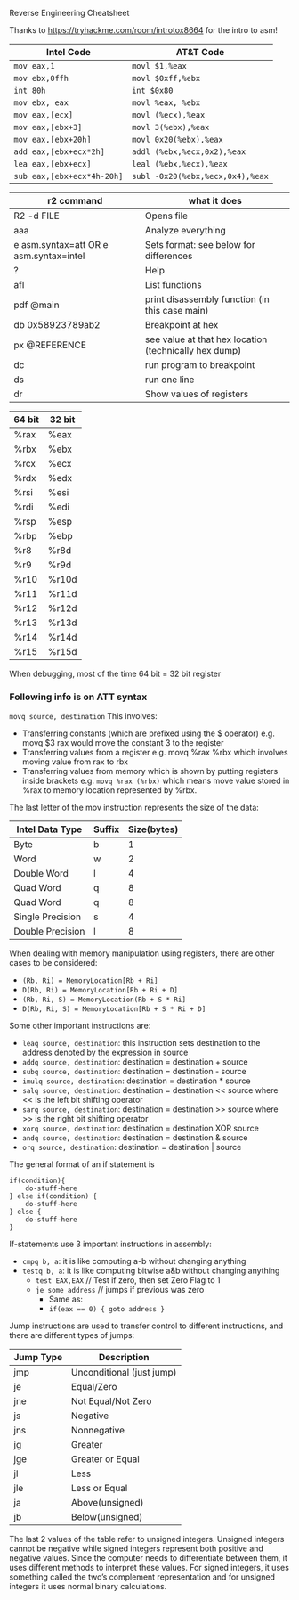 Reverse Engineering Cheatsheet

Thanks to https://tryhackme.com/room/introtox8664 for the intro to asm!

| Intel Code                    | AT&T Code                         |
|-------------------------------|-----------------------------------|
| `mov eax,1`                     | `movl $1,%eax`                      |
| `mov ebx,0ffh`                  | `movl $0xff,%ebx`                   |
| `int 80h`                       | `int $0x80`                         |
| `mov ebx, eax`                  | `movl %eax, %ebx`                   |
| `mov eax,[ecx]`               | `movl (%ecx),%eax`                |
| `mov eax,[ebx+3]`            | `movl 3(%ebx),%eax`               |
| `mov eax,[ebx+20h]`          | `movl 0x20(%ebx),%eax`            |
| `add eax,[ebx+ecx*2h]`      | `addl (%ebx,%ecx,0x2),%eax`       |
| `lea eax,[ebx+ecx]`          | `leal (%ebx,%ecx),%eax`           |
| `sub eax,[ebx+ecx*4h-20h]` | `subl -0x20(%ebx,%ecx,0x4),%eax` |


| r2 command                               | what it does                                            |
|------------------------------------------|---------------------------------------------------------|
| R2 \-d FILE                              | Opens file                                              |
| aaa                                      | Analyze everything                                      |
| e asm\.syntax=att OR e asm\.syntax=intel | Sets format: see below for differences                  |
| ?                                        | Help                                                    |
| afl                                      | List functions                                          |
| pdf @main                                | print disassembly function \(in this case main\)        |
| db 0x58923789ab2                         | Breakpoint at hex                                       |
| px @REFERENCE                            | see value at that hex location \(technically hex dump\) |
| dc                                       | run program to breakpoint                               |
| ds                                       | run one line                                            |
| dr | Show values of registers |

| 64 bit | 32 bit |
|--------|--------|
| %rax   | %eax   |
| %rbx   | %ebx   |
| %rcx   | %ecx   |
| %rdx   | %edx   |
| %rsi   | %esi   |
| %rdi   | %edi   |
| %rsp   | %esp   |
| %rbp   | %ebp   |
| %r8    | %r8d   |
| %r9    | %r9d   |
| %r10   | %r10d  |
| %r11   | %r11d  |
| %r12   | %r12d  |
| %r13   | %r13d  |
| %r14   | %r14d  |
| %r15   | %r15d  |
When debugging, most of the time 64 bit = 32 bit register

### Following info is on ATT syntax

`movq source, destination`
This involves:
- Transferring constants (which are prefixed using the $ operator) e.g. movq $3 rax would move the constant 3 to the register
- Transferring values from a register e.g. movq %rax %rbx which involves moving value from rax to rbx
- Transferring values from memory which is shown by putting registers inside brackets e.g. `movq %rax (%rbx)` which means move value stored in %rax to memory location represented by %rbx.

The last letter of the mov instruction represents the size of the data:


| Intel Data Type  | Suffix | Size\(bytes\) |
|------------------|--------|---------------|
| Byte             | b      | 1             |
| Word             | w      | 2             |
| Double Word      | l      | 4             |
| Quad Word        | q      | 8             |
| Quad Word        | q      | 8             |
| Single Precision | s      | 4             |
| Double Precision | l      | 8             |



When dealing with memory manipulation using registers, there are other cases to be considered:
- `(Rb, Ri) = MemoryLocation[Rb + Ri]`
- `D(Rb, Ri) = MemoryLocation[Rb + Ri + D]`
- `(Rb, Ri, S) = MemoryLocation(Rb + S * Ri]`
- `D(Rb, Ri, S) = MemoryLocation[Rb + S * Ri + D]`


Some other important instructions are:
- `leaq source, destination`: this instruction sets destination to the address denoted by the expression in source
- `addq source, destination`: destination = destination + source
- `subq source, destination`: destination = destination - source
- `imulq source, destination`: destination = destination * source
- `salq source, destination`: destination = destination << source where << is the left bit shifting operator
- `sarq source, destination`: destination = destination >> source where >> is the right bit shifting operator
- `xorq source, destination`: destination = destination XOR source
- `andq source, destination`: destination = destination & source
- `orq source, destination`: destination = destination | source


The general format of an if statement is 
```
if(condition){
    do-stuff-here
} else if(condition) {
    do-stuff-here
} else {
    do-stuff-here
}
```

If-statements use 3 important instructions in assembly:
- `cmpq b, a`: it is like computing a-b without changing anything
- `testq b, a`: it is like computing bitwise a&b without changing anything
	- `test EAX,EAX` // Test if zero, then set Zero Flag to 1
	- `je some_address` // jumps if previous was zero
		- Same as:
		- `if(eax == 0) { goto address }`

Jump instructions are used to transfer control to different instructions, and there are different types of jumps: 


| Jump Type | Description                 |
|-----------|-----------------------------|
| jmp       | Unconditional \(just jump\) |
| je        | Equal/Zero                  |
| jne       | Not Equal/Not Zero          |
| js        | Negative                    |
| jns       | Nonnegative                 |
| jg        | Greater                     |
| jge       | Greater or Equal            |
| jl        | Less                        |
| jle       | Less or Equal               |
| ja        | Above\(unsigned\)           |
| jb        | Below\(unsigned\)           |

	
The last 2 values of the table refer to unsigned integers. Unsigned integers cannot be negative while signed integers represent both positive and negative values. Since the computer needs to differentiate between them, it uses different methods to interpret these values. For signed integers, it uses something called the two’s complement representation and for unsigned integers it uses normal binary calculations. 

